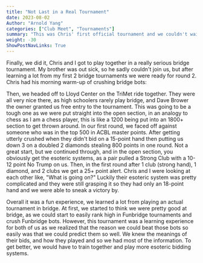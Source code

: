 ```yaml
---
title: "Not Last in a Real Tournament"
date: 2023-08-02
Author: "Arnold Yang"
categories: ["Club Meet", "Tournaments"]
summary: "This was Chris' first official tournament and we couldn't wait to work together to play against real semi-pros and amateurs."
weight: -30
ShowPostNavLinks: True
---
```


Finally, we did it, Chris and I got to play together in a really serious bridge tournament. My brother was out sick, so he sadly couldn't join us, but after learning a lot from my first 2 bridge tournaments we were ready for round 2. Chris had his morning warm-up of crushing bridge bots:

Then, we headed off to Lloyd Center on the TriMet ride together. They were all very nice there, as high schoolers rarely play bridge, and Dave Brower the owner granted us free entry to the tournament. 
This was going to be a tough one as we were put straight into the open section, in an analogy to chess as I am a chess player, this is like a 1200 being put into an 1800+ section to get thrown around. 
In our first round, we faced off against someone who was in the top 500 in ACBL master points. After getting utterly crushed when they didn't bid on a 15-point hand then putting us down 3 on a doubled 2 diamonds stealing 800 points in one round.
Not a great start, but we continued through, and in the open section, you obviously get the esoteric systems, as a pair pulled a Strong Club with a 10-12 point No Trump on us. Then, in the first round after 1 club (strong hand), 1 diamond, and 2 clubs we get a 25+ point alert. Chris and I were looking at each other like, "What is going on?" Luckily their esoteric system was pretty complicated and they were still grasping it so they had only an 18-point hand and we were able to sneak a victory by. 

Overall it was a fun experience, we learned a lot from playing an actual tournament in bridge. At first, we started to think we were pretty good at bridge, as we could start to easily rank high in Funbridge tournaments and crush Funbridge bots. However, this tournament was a learning experience for both of us as we realized that the reason we could beat those bots so easily was that we could predict them so well. We knew the meanings of their bids, and how they played and so we had most of the information.
To get better, we would have to train together and play more esoteric bidding systems. 
